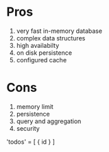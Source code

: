 # Pros

1. very fast in-memory database
2. complex data structures
3. high availabilty
4. on disk persistence
5. configured cache

# Cons

1. memory limit
2. persistence
3. query and aggregation
4. security

'todos' = [
    {
    id
}
]